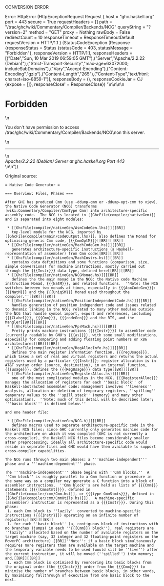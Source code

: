 CONVERSION ERROR

Error: HttpError (HttpExceptionRequest Request {
  host                 = "ghc.haskell.org"
  port                 = 443
  secure               = True
  requestHeaders       = []
  path                 = "/trac/ghc/wiki/Commentary/Compiler/Backends/NCG"
  queryString          = "?version=2"
  method               = "GET"
  proxy                = Nothing
  rawBody              = False
  redirectCount        = 10
  responseTimeout      = ResponseTimeoutDefault
  requestVersion       = HTTP/1.1
}
 (StatusCodeException (Response {responseStatus = Status {statusCode = 403, statusMessage = "Forbidden"}, responseVersion = HTTP/1.1, responseHeaders = [("Date","Sun, 10 Mar 2019 06:59:05 GMT"),("Server","Apache/2.2.22 (Debian)"),("Strict-Transport-Security","max-age=63072000; includeSubDomains"),("Vary","Accept-Encoding"),("Content-Encoding","gzip"),("Content-Length","265"),("Content-Type","text/html; charset=iso-8859-1")], responseBody = (), responseCookieJar = CJ {expose = []}, responseClose' = ResponseClose}) "<!DOCTYPE HTML PUBLIC \"-//IETF//DTD HTML 2.0//EN\">\n<html><head>\n<title>403 Forbidden</title>\n</head><body>\n<h1>Forbidden</h1>\n<p>You don't have permission to access /trac/ghc/wiki/Commentary/Compiler/Backends/NCG\non this server.</p>\n<hr>\n<address>Apache/2.2.22 (Debian) Server at ghc.haskell.org Port 443</address>\n</body></html>\n"))

Original source:

```trac
= Native Code Generator =

=== Overview: Files, Phases ===

After GHC has produced Cmm (use -ddump-cmm or -ddump-opt-cmm to view), the Native Code Generator (NCG) transforms [wiki:Commentary/Compiler/CmmType Cmm] into architecture-specific assembly code.  The NCG is located in [[GhcFile(compiler/nativeGen)]] and is separated into eight modules:

 * [[GhcFile(compiler/nativeGen/AsmCodeGen.lhs)]][[BR]]
   top-level module for the NCG, imported by [[GhcFile(compiler/main/CodeOutput.lhs)]]; also defines the Monad for optimising generic Cmm code, {{{CmmOptM}}}[[BR]][[BR]]
 * [[GhcFile(compiler/nativeGen/MachCodeGen.hs)]][[BR]]
   generates architecture-specific instructions (a Haskell-representation of assembler) from Cmm code[[BR]][[BR]]
 * [[GhcFile(compiler/nativeGen/MachInstrs.hs)]][[BR]]
   contains data definitions and some functions (comparison, size, simple conversions) for machine instructions, mostly carried out through the {{{Instr}}} data type, defined here[[BR]][[BR]]
 * [[GhcFile(compiler/nativeGen/NCGMonad.hs)]][[BR]]
   defines the the main monad in the NCG: the Native code Machine instruction Monad, {{{NatM}}}, and related functions.  ''Note: the NCG switches between two monads at times, especially in {{{AsmCodeGen}}}: {{{NatM}}} and the {{{UniqSM}}} Monad used throughout the compiler.''[[BR]][[BR]]
 * [[GhcFile(compiler/nativeGen/PositionIndependentCode.hs)]][[BR]]
   handles generation of position independent code and issues related to dynamic linking in the NCG; related to many other modules outside the NCG that handle symbol import, export and references, including {{{CLabel}}}, {{{Cmm}}}, {{{codeGen}}} and the RTS, and the Mangler[[BR]][[BR]]
 * [[GhcFile(compiler/nativeGen/PprMach.hs)]][[BR]]
   Pretty prints machine instructions ({{{Instr}}}) to assembler code (currently readable by GNU's {{{as}}}), with some small modifications, especially for comparing and adding floating point numbers on x86 architectures[[BR]][[BR]]
 * [[GhcFile(compiler/nativeGen/RegAllocInfo.hs)]][[BR]]
   defines the main register information function, {{{regUsage}}}, which takes a set of real and virtual registers and returns the actual registers used by a particular {{{Instr}}}; register allocation is in AT&T syntax order (source, destination), in an internal function, {{{usage}}}; defines the {{{RegUsage}}} data type[[BR]][[BR]]
 * [[GhcFile(compiler/nativeGen/RegisterAlloc.hs)]][[BR]]
   one of the most complicated modules in the NCG, {{{RegisterAlloc}}} manages the allocation of registers for each ''basic block'' of Haskell-abstracted assembler code: management involves ''liveness'' analysis, allocation or deletion of temporary registers, ''spilling'' temporary values to the ''spill stack'' (memory) and many other optimisations.  ''Note: much of this detail will be described later; '''basic block''' is defined below.''

and one header file:

 * [[GhcFile(compiler/nativeGen/NCG.h)]][[BR]]
   defines macros used to separate architecture-specific code in the Haskell NCG files; since GHC currently only generates machine code for the architecture on which it was compiled (GHC is not currently a cross-compiler), the Haskell NCG files become considerably smaller after preprocessing; ideally all architecture-specific code would reside in separate files and GHC would have them available to support cross-compiler capabilities.

The NCG runs through two main phases: a '''machine-independent''' phase and a '''machine-dependent''' phase.  

The '''machine-independent''' phase begins with ''Cmm blocks.''  A ''Cmm block'' is roughly parallel to a Cmm function or procedure in the same way as a compiler may generate a C function into a block of assembler instructions.  ''Cmm block''s are held as lists of {{{Cmm}}} statements ({{{[CmmStmt]}}}, defined in [[GhcFile(compiler/cmm/Cmm.hs)]], or {{{type CmmStmts}}}, defined in [[GhcFile(compiler/cmm/CmmUtils.hs)]]).  A machine-specific (assembler) instruction is represented as a {{{Instr}}}. During this phase:
 1. each Cmm block is ''lazily'' converted to machine-specific instructions ({{{Instr}}}) operating on an infinite number of registers;[[BR]][[BR]]
 1. for each ''basic block'' (a, contiguous block of instructions with no branches (jumps) in each ''{{{Cmm}}} block''), real registers are ''lazily'' allocated based on the number of available registers on the target machine (say, 32 integer and 32 floating-point registers on the PowerPC architecture).[[BR]]''Note'': if a basic block simultaneously requires more registers than are available on the target machine and the temporary variable needs to be used (would sill be ''live'') after the current instruction, it will be moved (''spilled'') into memory; and,[[BR]][[BR]]
 1. each Cmm block is optimised by reordering its basic blocks from the original order (the {{{Instr}}} order from the {{{Cmm}}}) to minimise the number of branches between basic blocks, in other words, by maximising fallthrough of execution from one basic block to the next.


```
